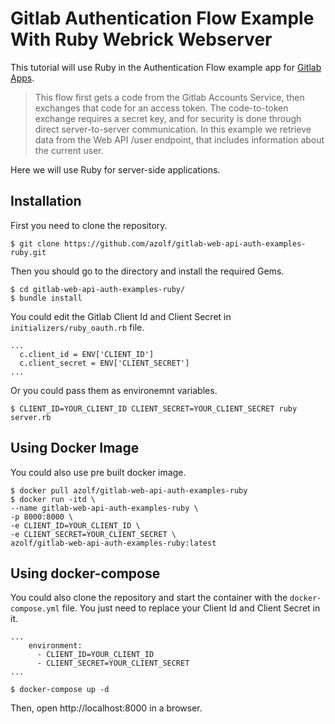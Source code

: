 # Gitlab Authentication Flow Example With Ruby Webrick Webserver

This tutorial will use Ruby in the Authentication Flow example app for [Gitlab Apps](https://docs.gitlab.com/ee/integration/oauth_provider.html#create-a-user-owned-application).

> This flow first gets a code from the Gitlab Accounts Service, then exchanges that code for an access token. The code-to-token exchange requires a secret key, and for security is done through direct server-to-server communication.
In this example we retrieve data from the Web API /user endpoint, that includes information about the current user.

Here we will use Ruby for server-side applications.

## Installation
First you need to clone the repository.
```
$ git clone https://github.com/azolf/gitlab-web-api-auth-examples-ruby.git
```
Then you should go to the directory and install the required Gems.
```
$ cd gitlab-web-api-auth-examples-ruby/
$ bundle install
```

You could edit the Gitlab Client Id and Client Secret in `initializers/ruby_oauth.rb` file.
```
...
  c.client_id = ENV['CLIENT_ID']
  c.client_secret = ENV['CLIENT_SECRET']
...
```

Or you could pass them as environemnt variables.
```
$ CLIENT_ID=YOUR_CLIENT_ID CLIENT_SECRET=YOUR_CLIENT_SECRET ruby server.rb
```

## Using Docker Image
You could also use pre built docker image.

```
$ docker pull azolf/gitlab-web-api-auth-examples-ruby
$ docker run -itd \
--name gitlab-web-api-auth-examples-ruby \
-p 8000:8000 \
-e CLIENT_ID=YOUR_CLIENT_ID \
-e CLIENT_SECRET=YOUR_CLIENT_SECRET \
azolf/gitlab-web-api-auth-examples-ruby:latest
```

## Using docker-compose
You could also clone the repository and start the container with the `docker-compose.yml` file. You just need to replace your Client Id and Client Secret in it.
```
...
    environment:
      - CLIENT_ID=YOUR_CLIENT_ID
      - CLIENT_SECRET=YOUR_CLIENT_SECRET
...
```

```
$ docker-compose up -d
```

Then, open http://localhost:8000 in a browser.